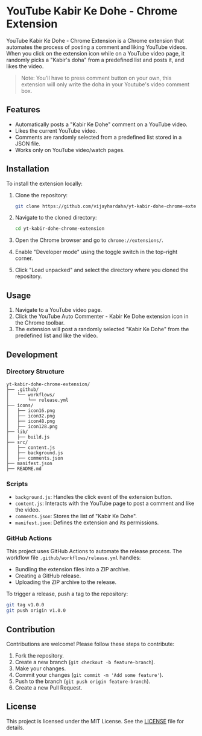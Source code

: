 # YouTube Kabir Ke Dohe - Chrome Extension

YouTube Kabir Ke Dohe - Chrome Extension is a Chrome extension that automates the process of posting a comment and liking YouTube videos. When you click on the extension icon while on a YouTube video page, it randomly picks a "Kabir's doha" from a predefined list and posts it, and likes the video.

> Note: You'll have to press comment button on your own, this extension will only write the doha in your Youtube's video comment box.

## Features

- Automatically posts a "Kabir Ke Dohe" comment on a YouTube video.
- Likes the current YouTube video.
- Comments are randomly selected from a predefined list stored in a JSON file.
- Works only on YouTube video/watch pages.

## Installation

To install the extension locally:

1. Clone the repository:

   ```sh
   git clone https://github.com/vijayhardaha/yt-kabir-dohe-chrome-extension.git
   ```

2. Navigate to the cloned directory:

   ```sh
   cd yt-kabir-dohe-chrome-extension
   ```

3. Open the Chrome browser and go to `chrome://extensions/`.

4. Enable "Developer mode" using the toggle switch in the top-right corner.

5. Click "Load unpacked" and select the directory where you cloned the repository.

## Usage

1. Navigate to a YouTube video page.
2. Click the YouTube Auto Commenter - Kabir Ke Dohe extension icon in the Chrome toolbar.
3. The extension will post a randomly selected "Kabir Ke Dohe" from the predefined list and like the video.

## Development

### Directory Structure

```
yt-kabir-dohe-chrome-extension/
├── .github/
│   └── workflows/
│       └── release.yml
├── icons/
│   ├── icon16.png
│   ├── icon32.png
│   ├── icon48.png
│   ├── icon128.png
├── lib/
│   ├── build.js
├── src/
│   ├── content.js
│   ├── background.js
│   ├── comments.json
├── manifest.json
├── README.md
```

### Scripts

- `background.js`: Handles the click event of the extension button.
- `content.js`: Interacts with the YouTube page to post a comment and like the video.
- `comments.json`: Stores the list of "Kabir Ke Dohe".
- `manifest.json`: Defines the extension and its permissions.

### GitHub Actions

This project uses GitHub Actions to automate the release process. The workflow file `.github/workflows/release.yml` handles:

- Bundling the extension files into a ZIP archive.
- Creating a GitHub release.
- Uploading the ZIP archive to the release.

To trigger a release, push a tag to the repository:

```sh
git tag v1.0.0
git push origin v1.0.0
```

## Contribution

Contributions are welcome! Please follow these steps to contribute:

1. Fork the repository.
2. Create a new branch (`git checkout -b feature-branch`).
3. Make your changes.
4. Commit your changes (`git commit -m 'Add some feature'`).
5. Push to the branch (`git push origin feature-branch`).
6. Create a new Pull Request.

## License

This project is licensed under the MIT License. See the [LICENSE](LICENSE) file for details.
